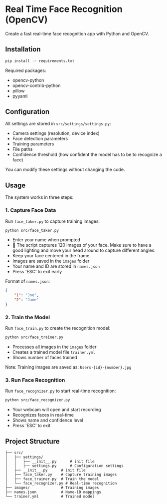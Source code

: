 # Real Time Face Recognition (OpenCV)

Create a fast real-time face recognition app with Python and OpenCV.



## Installation

```bash
pip install -r requirements.txt
```

Required packages:
- opencv-python
- opencv-contrib-python
- pillow
- pyyaml

## Configuration

All settings are stored in `src/settings/settings.py`:
- Camera settings (resolution, device index)
- Face detection parameters
- Training parameters
- File paths
- Confidence threshold (how confident the model has to be to recognize a face)

You can modify these settings without changing the code.

## Usage

The system works in three steps:

### 1. Capture Face Data
Run `face_taker.py` to capture training images:
```bash
python src/face_taker.py
```
- Enter your name when prompted
- :rotating_light: The script captures 120 images of your face. Make sure to have a good lighting and move your head around to capture different angles.
- Keep your face centered in the frame
- Images are saved in the `images` folder
- Your name and ID are stored in `names.json`
- Press 'ESC' to exit early

Format of `names.json`:
```json
{
    "1": "Joe",
    "2": "Jane"
}
```

### 2. Train the Model
Run `face_train.py` to create the recognition model:
```bash
python src/face_trainer.py
```
- Processes all images in the `images` folder
- Creates a trained model file `trainer.yml`
- Shows number of faces trained

Note: Training images are saved as: `Users-{id}-{number}.jpg`
### 3. Run Face Recognition
Run `face_recognizer.py` to start real-time recognition:
```bash
python src/face_recognizer.py
```
- Your webcam will open and start recording
- Recognizes faces in real-time
- Shows name and confidence level
- Press 'ESC' to exit

## Project Structure
```
├── src/
│   ├── settings/
│   │   ├── __init__.py      # init file
│   │   ├── settings.py      # Configuration settings
│   ├── __init__.py      # init file
│   ├── face_taker.py    # Capture training images
│   ├── face_trainer.py  # Train the model
│   └── face_recognizer.py # Real-time recognition
├── images/              # Training images
├── names.json           # Name-ID mappings
└── trainer.yml          # Trained model
```


